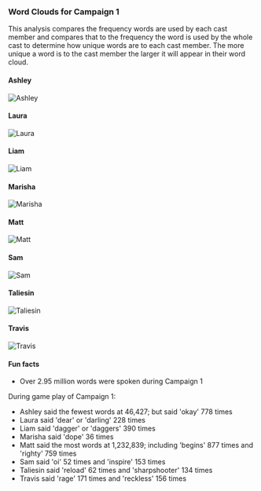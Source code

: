### Word Clouds for Campaign 1

This analysis compares the frequency words are used by each cast member and compares that to the frequency the word is used by the whole cast to determine how unique words are to each cast member. The more unique a word is to the cast member the larger it will appear in their word cloud.

#### Ashley
![Ashley](https://github.com/KyleOfCanada/CRDialogue/raw/main/plots/wordClouds/C1/C1ASHLEY.png)

#### Laura
![Laura](https://github.com/KyleOfCanada/CRDialogue/raw/main/plots/wordClouds/C1/C1LAURA.png)

#### Liam
![Liam](https://github.com/KyleOfCanada/CRDialogue/raw/main/plots/wordClouds/C1/C1LIAM.png)

#### Marisha
![Marisha](https://github.com/KyleOfCanada/CRDialogue/raw/main/plots/wordClouds/C1/C1MARISHA.png)

#### Matt
![Matt](https://github.com/KyleOfCanada/CRDialogue/raw/main/plots/wordClouds/C1/C1MATT.png)

#### Sam
![Sam](https://github.com/KyleOfCanada/CRDialogue/raw/main/plots/wordClouds/C1/C1SAM.png)

#### Taliesin
![Taliesin](https://github.com/KyleOfCanada/CRDialogue/raw/main/plots/wordClouds/C1/C1TALIESIN.png)

#### Travis
![Travis](https://github.com/KyleOfCanada/CRDialogue/raw/main/plots/wordClouds/C1/C1TRAVIS.png)

#### Fun facts

* Over 2.95 million words were spoken during Campaign 1


During game play of Campaign 1:
* Ashley said the fewest words at 46,427; but said 'okay' 778 times
* Laura said 'dear' or 'darling' 228 times
* Liam said 'dagger' or 'daggers' 390 times
* Marisha said 'dope' 36 times
* Matt said the most words at 1,232,839; including 'begins' 877 times and 'righty' 759 times
* Sam said 'oi' 52 times and 'inspire' 153 times
* Taliesin said 'reload' 62 times and 'sharpshooter' 134 times
* Travis said 'rage' 171 times and 'reckless' 156 times